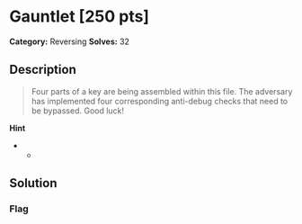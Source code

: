 # Gauntlet [250 pts]

**Category:** Reversing
**Solves:** 32

## Description
>Four parts of a key are being assembled within this file. The adversary has implemented four corresponding anti-debug checks that need to be bypassed. Good luck!

**Hint**
* -

## Solution

### Flag

